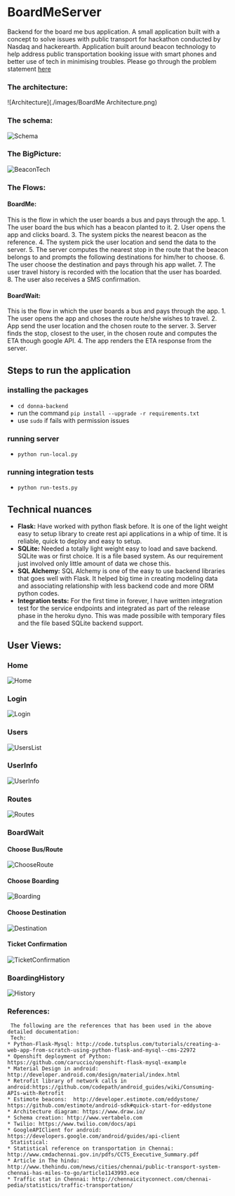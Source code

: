 # BoardMeServer
Backend for the board me bus application. A small application built with a concept to solve issues with public transport for hackathon conducted by Nasdaq and hackerearth. Application built around beacon technology to help address public transportation booking issue with smart phones and better use of tech in minimising troubles.
Please go through the problem statement [here](./ProblemStatement.md)



### The architecture:
![Architecture](./images/BoardMe Architecture.png)

### The schema:
![Schema](./images/boardme_schema.png)


### The BigPicture:
![BeaconTech](https://github.com/rajagopal28/TheGimbalStore/raw/master/images/image10.png)


### The Flows:
#### BoardMe:
  This is the flow in which the user boards a bus and pays through the app.
    1. The user board the bus which has a beacon planted to it.
    2. User opens the app and clicks board.
    3. The system picks the nearest beacon as the reference.
    4. The system pick the user location and send the data to the server.
    5. The server computes the nearest stop in the route that the beacon belongs to and prompts the following destinations for him/her to choose.
    6. The user choose the destination and pays through his app wallet.
    7. The user travel history is recorded with the location that the user has boarded.
    8. The user also receives a SMS confirmation.
#### BoardWait:
  This is the flow in which the user boards a bus and pays through the app.
    1. The user opens the app and choses the route he/she wishes to travel.
    2. App send the user location and the chosen route to the server.
    3. Server finds the stop, closest to the user, in the chosen route and computes the ETA though google API.
    4. The app renders the ETA response from the server.

## Steps to run the application
### installing the packages
- `` cd donna-backend ``
- run the command `` pip install --upgrade -r requirements.txt ``
- use `` sudo `` if fails with permission issues

### running server
- `` python run-local.py ``

### running integration tests
- `` python run-tests.py ``

## Technical nuances
 - **Flask:** Have worked with python flask before. It is one of the light weight easy to setup library to create rest api applications in a whip of time. It is reliable, quick to deploy and easy to setup.
 - **SQLite:** Needed a totally light weight easy to load and save backend. SQLite was or first choice. It is a file based system. As our requirement just involved only little amount of data we chose this.
 - **SQL Alchemy:** SQL Alchemy is one of the easy to use backend libraries that goes well with Flask. It helped big time in creating modeling data and associating relationship with less backend code and more ORM python codes.
 - **Integration tests:** For the first time in forever, I have written integration test for the service endpoints and integrated as part of the release phase in the heroku dyno. This was made possibile with temporary files and the file based SQLite backend support.



## User Views:
### Home
![Home](./images/web-home.png)

### Login
![Login](./images/web-login.png)

### Users
![UsersList](./images/web-users.png)

### UserInfo
![UserInfo](./images/web-user-info.png)

### Routes
![Routes](./images/web-routes.png)

### BoardWait
#### Choose Bus/Route
![ChooseRoute](./images/web-board-wait-1.png)

#### Choose Boarding
![Boarding](./images/web-board-wait-2.png)

#### Choose Destination
![Destination](./images/web-board-wait-3.png)

#### Ticket Confirmation
![TicketConfirmation](./images/web-ticket-confirmation.png)


### BoardingHistory
![History](./images/web-travel-history.png)



### References:
     The following are the references that has been used in the above detailed documentation:
     Tech:
    * Python-Flask-Mysql: http://code.tutsplus.com/tutorials/creating-a-web-app-from-scratch-using-python-flask-and-mysql--cms-22972
    * Openshift deployment of Python:  https://github.com/caruccio/openshift-flask-mysql-example
    * Material Design in android: http://developer.android.com/design/material/index.html
    * Retrofit library of network calls in android:https://github.com/codepath/android_guides/wiki/Consuming-APIs-with-Retrofit
    * Estimote beacons:  http://developer.estimote.com/eddystone/ https://github.com/estimote/android-sdk#quick-start-for-eddystone
    * Architecture diagram: https://www.draw.io/
    * Schema creation: http://www.vertabelo.com
    * Twilio: https://www.twilio.com/docs/api  
    * GoogleAPIClient for android: https://developers.google.com/android/guides/api-client
     Statistical:
    * Statistical reference on transportation in Chennai: http://www.cmdachennai.gov.in/pdfs/CCTS_Executive_Summary.pdf
    * Article in The hindu: http://www.thehindu.com/news/cities/chennai/public-transport-system-chennai-has-miles-to-go/article1143993.ece
    * Traffic stat in Chennai: http://chennaicityconnect.com/chennai-pedia/statistics/traffic-transportation/
